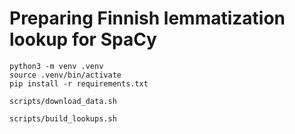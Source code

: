 # Preparing Finnish lemmatization lookup for SpaCy

```
python3 -m venv .venv
source .venv/bin/activate
pip install -r requirements.txt

scripts/download_data.sh

scripts/build_lookups.sh
```
